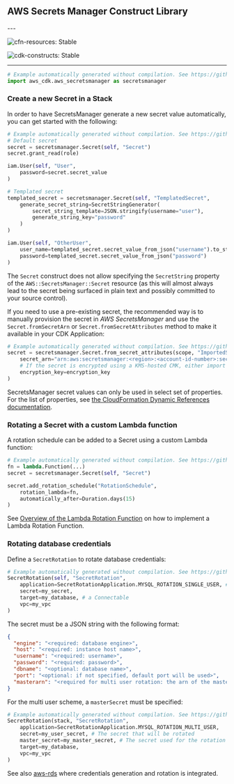 ## AWS Secrets Manager Construct Library

<!--BEGIN STABILITY BANNER-->---


![cfn-resources: Stable](https://img.shields.io/badge/cfn--resources-stable-success.svg?style=for-the-badge)

![cdk-constructs: Stable](https://img.shields.io/badge/cdk--constructs-stable-success.svg?style=for-the-badge)

---
<!--END STABILITY BANNER-->

```python
# Example automatically generated without compilation. See https://github.com/aws/jsii/issues/826
import aws_cdk.aws_secretsmanager as secretsmanager
```

### Create a new Secret in a Stack

In order to have SecretsManager generate a new secret value automatically,
you can get started with the following:

```python
# Example automatically generated without compilation. See https://github.com/aws/jsii/issues/826
# Default secret
secret = secretsmanager.Secret(self, "Secret")
secret.grant_read(role)

iam.User(self, "User",
    password=secret.secret_value
)

# Templated secret
templated_secret = secretsmanager.Secret(self, "TemplatedSecret",
    generate_secret_string=SecretStringGenerator(
        secret_string_template=JSON.stringify(username="user"),
        generate_string_key="password"
    )
)

iam.User(self, "OtherUser",
    user_name=templated_secret.secret_value_from_json("username").to_string(),
    password=templated_secret.secret_value_from_json("password")
)
```

The `Secret` construct does not allow specifying the `SecretString` property
of the `AWS::SecretsManager::Secret` resource (as this will almost always
lead to the secret being surfaced in plain text and possibly committed to
your source control).

If you need to use a pre-existing secret, the recommended way is to manually
provision the secret in *AWS SecretsManager* and use the `Secret.fromSecretArn`
or `Secret.fromSecretAttributes` method to make it available in your CDK Application:

```python
# Example automatically generated without compilation. See https://github.com/aws/jsii/issues/826
secret = secretsmanager.Secret.from_secret_attributes(scope, "ImportedSecret",
    secret_arn="arn:aws:secretsmanager:<region>:<account-id-number>:secret:<secret-name>-<random-6-characters>",
    # If the secret is encrypted using a KMS-hosted CMK, either import or reference that key:
    encryption_key=encryption_key
)
```

SecretsManager secret values can only be used in select set of properties. For the
list of properties, see [the CloudFormation Dynamic References documentation](https://docs.aws.amazon.com/AWSCloudFormation/latest/UserGuide/dynamic-references.html).

### Rotating a Secret with a custom Lambda function

A rotation schedule can be added to a Secret using a custom Lambda function:

```python
# Example automatically generated without compilation. See https://github.com/aws/jsii/issues/826
fn = lambda.Function(...)
secret = secretsmanager.Secret(self, "Secret")

secret.add_rotation_schedule("RotationSchedule",
    rotation_lambda=fn,
    automatically_after=Duration.days(15)
)
```

See [Overview of the Lambda Rotation Function](https://docs.aws.amazon.com/secretsmanager/latest/userguide/rotating-secrets-lambda-function-overview.html) on how to implement a Lambda Rotation Function.

### Rotating database credentials

Define a `SecretRotation` to rotate database credentials:

```python
# Example automatically generated without compilation. See https://github.com/aws/jsii/issues/826
SecretRotation(self, "SecretRotation",
    application=SecretRotationApplication.MYSQL_ROTATION_SINGLE_USER, # MySQL single user scheme
    secret=my_secret,
    target=my_database, # a Connectable
    vpc=my_vpc
)
```

The secret must be a JSON string with the following format:

```json
{
  "engine": "<required: database engine>",
  "host": "<required: instance host name>",
  "username": "<required: username>",
  "password": "<required: password>",
  "dbname": "<optional: database name>",
  "port": "<optional: if not specified, default port will be used>",
  "masterarn": "<required for multi user rotation: the arn of the master secret which will be used to create users/change passwords>"
}
```

For the multi user scheme, a `masterSecret` must be specified:

```python
# Example automatically generated without compilation. See https://github.com/aws/jsii/issues/826
SecretRotation(stack, "SecretRotation",
    application=SecretRotationApplication.MYSQL_ROTATION_MULTI_USER,
    secret=my_user_secret, # The secret that will be rotated
    master_secret=my_master_secret, # The secret used for the rotation
    target=my_database,
    vpc=my_vpc
)
```

See also [aws-rds](https://github.com/aws/aws-cdk/blob/master/packages/%40aws-cdk/aws-rds/README.md) where
credentials generation and rotation is integrated.
